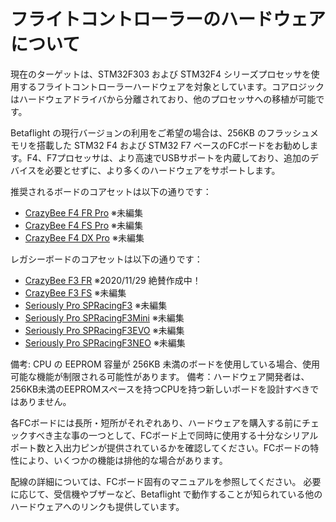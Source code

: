 # フライトコントローラーのハードウェアについて

現在のターゲットは、STM32F303 および STM32F4 シリーズプロセッサを使用するフライトコントローラーハードウェアを対象としています。コアロジックはハードウェアドライバから分離されており、他のプロセッサへの移植が可能です。

Betaflight の現行バージョンの利用をご希望の場合は、256KB のフラッシュメモリを搭載した STM32 F4 および STM32 F7 ベースのFCボードをお勧めします。F4、F7プロセッサは、より高速でUSBサポートを内蔵しており、追加のデバイスを必要とせずに、より多くのハードウェアをサポートします。

推奨されるボードのコアセットは以下の通りです：

* [CrazyBee F4 FR Pro](boards/Board%20-%20CrazyBeeF4FRPro.md) ※未編集
* [CrazyBee F4 FS Pro](boards/Board%20-%20CrazyBeeF4FSPro.md) ※未編集
* [CrazyBee F4 DX Pro](boards/Board%20-%20CrazyBeeF4DXPro.md) ※未編集


レガシーボードのコアセットは以下の通りです：

* [CrazyBee F3 FR](boards/Board%20-%20CrazyBeeF3FR.md) ※2020/11/29 絶賛作成中！
* [CrazyBee F3 FS](boards/Board%20-%20CrazyBeeF3FS.md) ※未編集
* [Seriously Pro SPRacingF3](boards/Board%20-%20SPRacingF3.md) ※未編集
* [Seriously Pro SPRacingF3Mini](boards/Board%20-%20SPRacingF3MINI.md) ※未編集
* [Seriously Pro SPRacingF3EVO](boards/Board%20-%20SPRacingF3EVO.md) ※未編集
* [Seriously Pro SPRacingF3NEO](boards/Board%20-%20SPRacingF3NEO.md) ※未編集


備考: CPU の EEPROM 容量が 256KB 未満のボードを使用している場合、使用可能な機能が制限される可能性があります。
備考：ハードウェア開発者は、256KB未満のEEPROMスペースを持つCPUを持つ新しいボードを設計すべきではありません。

各FCボードには長所・短所がそれぞれあり、ハードウェアを購入する前にチェックすべき主な事の一つとして、FCボード上で同時に使用する十分なシリアルポート数と入出力ピンが提供されているかを確認してください。FCボードの特性により、いくつかの機能は排他的な場合があります。

配線の詳細については、FCボード固有のマニュアルを参照してください。
必要に応じて、受信機やブザーなど、Betaflight で動作することが知られている他のハードウェアへのリンクも提供しています。

